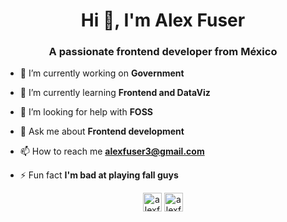 <h1 align="center">Hi 👋, I'm Alex Fuser</h1>
<h3 align="center">A passionate frontend developer from México</h3>

- 🔭 I’m currently working on **Government**

- 🌱 I’m currently learning **Frontend and DataViz**

- 🤝 I’m looking for help with **FOSS**

- 💬 Ask me about **Frontend development**

- 📫 How to reach me **alexfuser3@gmail.com**

- ⚡ Fun fact **I'm bad at playing fall guys**


<p align="center">
<a href="https://twitter.com/alexfuser" target="blank"><img align="center" src="https://cdn.jsdelivr.net/npm/simple-icons@3.0.1/icons/twitter.svg" alt="alexfuser" height="30" width="30" /></a>
<a href="https://linkedin.com/in/alexfuser" target="blank"><img align="center" src="https://cdn.jsdelivr.net/npm/simple-icons@3.0.1/icons/linkedin.svg" alt="alexfuser" height="30" width="30" /></a>
</p>
